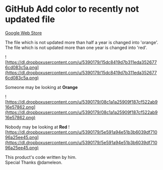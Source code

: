 
# GitHub Add color to recently not updated file

[Google Web Store](https://chrome.google.com/webstore/detail/gnlanakllhhldoneeennbednopiaadld)

The file which is not updated more than half a year is changed into 'orange'.  
The file which is not updated more than one year is changed into 'red'.

![https://dl.dropboxusercontent.com/u/5390179/15dc8419d7b311eda3526776cd083c5a.png](https://dl.dropboxusercontent.com/u/5390179/15dc8419d7b311eda3526776cd083c5a.png)

Someone may be looking at __Orange__

![https://dl.dropboxusercontent.com/u/5390179/08c1a1a25909f187cf522ab916e57862.png](https://dl.dropboxusercontent.com/u/5390179/08c1a1a25909f187cf522ab916e57862.png)

Nobody may be looking at __Red__
![https://dl.dropboxusercontent.com/u/5390179/5e591a94e51b3b6039df71096a25ee45.png](https://dl.dropboxusercontent.com/u/5390179/5e591a94e51b3b6039df71096a25ee45.png)

This product's code written by him.  
Special Thanks @dameleon.
